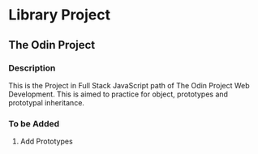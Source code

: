# Library Project
## The Odin Project

### Description
This is the Project in Full Stack JavaScript path of The Odin Project Web Development. This is aimed to practice for object, prototypes and prototypal inheritance.

### To be Added
1. Add Prototypes
